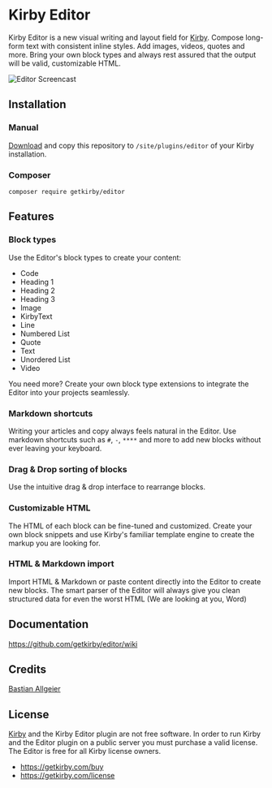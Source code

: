 # Kirby Editor

Kirby Editor is a new visual writing and layout field for [Kirby](https://getkirby.com). Compose long-form text with consistent inline styles. Add images, videos, quotes and more. Bring your own block types and always rest assured that the output will be valid, customizable HTML.

![Editor Screencast](https://user-images.githubusercontent.com/24532/68209079-e8797600-ffd2-11e9-9d91-0b786e041d19.gif)

## Installation

### Manual

[Download](https://github.com/bastianallgeier/editor/releases) and copy this repository to `/site/plugins/editor` of your Kirby installation.

### Composer

```
composer require getkirby/editor
```

## Features

### Block types

Use the Editor's block types to create your content:

- Code
- Heading 1
- Heading 2
- Heading 3
- Image
- KirbyText
- Line
- Numbered List
- Quote
- Text
- Unordered List
- Video

You need more? Create your own block type extensions to integrate the Editor into your projects seamlessly.

### Markdown shortcuts

Writing your articles and copy always feels natural in the Editor. Use markdown shortcuts such as `#`, `-`, `****` and more to add new blocks without ever leaving your keyboard.

### Drag & Drop sorting of blocks

Use the intuitive drag & drop interface to rearrange blocks.

### Customizable HTML

The HTML of each block can be fine-tuned and customized. Create your own block snippets and use Kirby's familiar template engine to create the markup you are looking for.

### HTML & Markdown import

Import HTML & Markdown or paste content directly into the Editor to create new blocks. The smart parser of the Editor will always give you clean structured data for even the worst HTML (We are looking at you, Word)

## Documentation
https://github.com/getkirby/editor/wiki

## Credits
[Bastian Allgeier](https://getkirby.com)

## License

[Kirby](https://getkirby.com) and the Kirby Editor plugin are not free software. In order to run Kirby and the Editor plugin on a public server you must purchase a valid license. The Editor is free for all Kirby license owners.

- https://getkirby.com/buy
- https://getkirby.com/license
